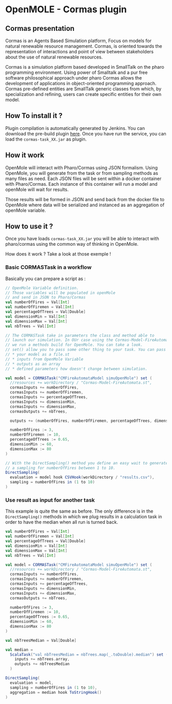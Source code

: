 # OpenMOLE - Cormas plugin

## Cormas presentation

Cormas is an Agents Based Simulation platform, Focus on models for natural renewable resource management. Cormas, is oriented towards the representation of interactions and point of view between stakeholders about the use of natural renewable resources.

Cormas is a simulation platform based developed in SmallTalk on the pharo programming environment. Using power of Smalltalk and a pur free software philosophical approach under pharo Cormas allows the development of applications in object-oriented programming approach. Cormas pre-defined entities are SmallTalk generic classes from which, by specialization and refining, users can create specific entities for their own model.

## How To install it ?

Plugin compilation is automatically generated by Jenkins. You can download the pre-build plugin [here](https://jenkins.iscpif.fr/job/cormas-plugin-8dev/). Once you have run the service, you can load the `cormas-task_XX.jar` as plugin.

## How it work

OpenMole will interact with Pharo/Cormas using JSON formalism. Using OpenMole, you will generate from the task or from sampling methods as many files as need.
Each JSON files will be sent within a docker container with Pharo/Cormas. Each instance of this container will run a model and openMole will wait for results.

Those results will be formed in JSON and send back from the docker file to OpenMole where data will be serialized and instanced as an aggregation of openMole variable.  

## How to use it ?
Once you have loads `cormas-task_XX.jar` you will be able to interact with pharo/cormas using the common way of thinking in OpenMole.

How does it work ? Take a look at those exemple !

### Basic CORMASTask in a workflow

Basically you can prepare a script as :

```scala
// OpenMole Variable definition.
// Those variables will be populated in openMole
// and send in JSON to Pharo/Cormas
val numberOfFires = Val[Int]
val numberOfFiremen = Val[Int]
val percentageOfTrees = Val[Double]
val dimensionMin = Val[Int]
val dimensionMax = Val[Int]
val nbTrees = Val[Int]

// The CORMASTask take in parameters the class and method able to
// launch our simulation. In OUr case using the Cormas-Model-FireAutomata
// we run a methods build for OpenMole. You can take a look.
// set() allow you to pass some other thing to your task. You can pass :
// * your model as a file.st
// * inputs from OpenMole Variable
// * outputs as an array
// * defined parameters how doesn't change between simulation.

val model = CORMASTask("CMFireAutomataModel simuOpenMole") set (
  //resources += workDirectory / "Cormas-Model-FireAutomata.st",
  cormasInputs += numberOfFires,
  cormasInputs += numberOfFiremen,
  cormasInputs += percentageOfTrees,
  cormasInputs += dimensionMin,
  cormasInputs += dimensionMax,
  cormasOutputs += nbTrees,

  outputs += (numberOfFires, numberOfFiremen, percentageOfTrees, dimensionMin, dimensionMax),

  numberOfFires := 3,
  numberOfFiremen := 10,
  percentageOfTrees := 0.65,
  dimensionMin := 60,
  dimensionMax := 80
)

// With the DirectSampling() method you define an easy wait to generate
// a sampling for numberOfFires between 1 to 10.
DirectSampling(
  evaluation = model hook CSVHook(workDirectory / "results.csv"),
  sampling = numberOfFires in (1 to 10)
)

```

### Use result as input for another task

This example is quite the same as before. The only difference is in the `DirectSampling()` methods in which we plug results in a calculation task in order to have the median when all run is turned back.

```scala
val numberOfFires = Val[Int]
val numberOfFiremen = Val[Int]
val percentageOfTrees = Val[Double]
val dimensionMin = Val[Int]
val dimensionMax = Val[Int]
val nbTrees = Val[Int]

val model = CORMASTask("CMFireAutomataModel simuOpenMole") set (
  //resources += workDirectory / "Cormas-Model-FireAutomata.st",
  cormasInputs += numberOfFires,
  cormasInputs += numberOfFiremen,
  cormasInputs += percentageOfTrees,
  cormasInputs += dimensionMin,
  cormasInputs += dimensionMax,
  cormasOutputs += nbTrees,

  numberOfFires := 3,
  numberOfFiremen := 10,
  percentageOfTrees := 0.65,
  dimensionMin := 60,
  dimensionMax := 80
)

val nbTreesMedian = Val[Double]

val median =
  ScalaTask("val nbTreesMedian = nbTrees.map(_.toDouble).median") set (
    inputs += nbTrees.array,
    outputs += nbTreesMedian
  )

DirectSampling(
  evaluation = model,
  sampling = numberOfFires in (1 to 10),
  aggregation = median hook ToStringHook()
)

```
